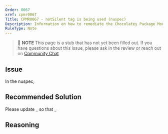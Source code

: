 ```yaml
---
Order: 0067
xref: cpmr0067
Title: CPMR0067 - notSilent tag is being used (nuspec)
Description: Information on how to remediate the Chocolatey Package Moderation Rule 0067
RuleType: Note
---
```


<?! Include "../../../../../shared/package-validator-rule-note.txt" /?>

> :memo: **NOTE** This page is a stub that has not yet been filled out. If you have questions about this issue, please ask in the review or reach out on [Community Chat](https://ch0.co/community)

## Issue

In the nuspec,

## Recommended Solution

Please update _ so that _

## Reasoning

